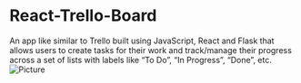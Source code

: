 # React-Trello-Board
An app like similar to Trello built using JavaScript, React and Flask that allows users to create tasks for their work and track/manage their progress across a set of lists with labels like “To Do”, “In Progress”, “Done”, etc.
![Picture](https://www.dropbox.com/s/hn07o9nncoadtro/React%20Trello.png?raw=1)
